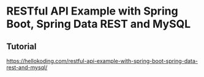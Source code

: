 # RESTful API Example with Spring Boot, Spring Data REST and MySQL

## Tutorial

https://hellokoding.com/restful-api-example-with-spring-boot-spring-data-rest-and-mysql/
